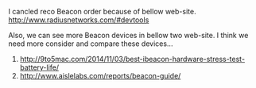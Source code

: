 I cancled reco Beacon order because of bellow web-site.
http://www.radiusnetworks.com/#devtools

Also, we can see more Beacon devices in bellow two web-site.
I think we need more consider and compare these devices...

 1. http://9to5mac.com/2014/11/03/best-ibeacon-hardware-stress-test-battery-life/
 2. http://www.aislelabs.com/reports/beacon-guide/
